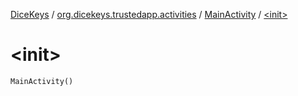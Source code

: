 [DiceKeys](../../index.md) / [org.dicekeys.trustedapp.activities](../index.md) / [MainActivity](index.md) / [&lt;init&gt;](./-init-.md)

# &lt;init&gt;

`MainActivity()`